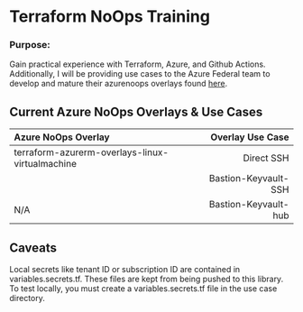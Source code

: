 # **Terraform NoOps Training**

### Purpose:
Gain practical experience with Terraform, Azure, and Github Actions. Additionally, I will be providing use cases to the Azure Federal team to develop and mature their azurenoops overlays found [here](https://github.com/azurenoops).

## Current Azure NoOps Overlays & Use Cases

| Azure NoOps Overlay                               | Overlay Use Case                          |
|:------------------------------------------------  | ----------------------------------------: |
| terraform-azurerm-overlays-linux-virtualmachine   | Direct SSH                                |
|                                                   | Bastion-Keyvault-SSH                      |
|        N/A                                        | Bastion-Keyvault-hub                      |


## Caveats

Local secrets like tenant ID or subscription ID are contained in variables.secrets.tf. These files are kept from being pushed to this library. To test locally, you must create a variables.secrets.tf file in the use case directory.